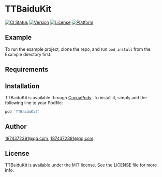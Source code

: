 # TTBaiduKit

[![CI Status](http://img.shields.io/travis/1874372391@qq.com/TTBaiduKit.svg?style=flat)](https://travis-ci.org/1874372391@qq.com/TTBaiduKit)
[![Version](https://img.shields.io/cocoapods/v/TTBaiduKit.svg?style=flat)](http://cocoapods.org/pods/TTBaiduKit)
[![License](https://img.shields.io/cocoapods/l/TTBaiduKit.svg?style=flat)](http://cocoapods.org/pods/TTBaiduKit)
[![Platform](https://img.shields.io/cocoapods/p/TTBaiduKit.svg?style=flat)](http://cocoapods.org/pods/TTBaiduKit)

## Example

To run the example project, clone the repo, and run `pod install` from the Example directory first.

## Requirements

## Installation

TTBaiduKit is available through [CocoaPods](http://cocoapods.org). To install
it, simply add the following line to your Podfile:

```ruby
pod 'TTBaiduKit'
```

## Author

1874372391@qq.com, 1874372391@qq.com

## License

TTBaiduKit is available under the MIT license. See the LICENSE file for more info.
